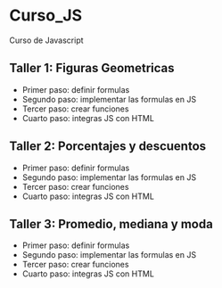 # Curso_JS
Curso de Javascript 


## Taller 1: Figuras Geometricas

- Primer paso: definir formulas
- Segundo paso: implementar las formulas en JS
- Tercer paso: crear funciones
- Cuarto paso: integras JS con HTML

## Taller 2: Porcentajes y descuentos

- Primer paso: definir formulas
- Segundo paso: implementar las formulas en JS
- Tercer paso: crear funciones
- Cuarto paso: integras JS con HTML

## Taller 3: Promedio, mediana y moda

- Primer paso: definir formulas
- Segundo paso: implementar las formulas en JS
- Tercer paso: crear funciones
- Cuarto paso: integras JS con HTML